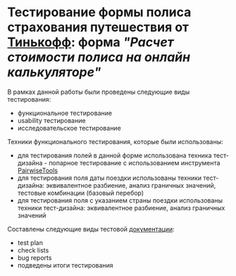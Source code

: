 # **Тестирование формы полиса страхования путешествия от [Тинькофф](https://www.tinkoff.ru/insurance/travel/): форма *"Расчет стоимости полиса на онлайн калькуляторе"***

В рамках данной работы были проведены следующие виды тестирования:
- функциональное тестирование
- usability тестирование
- исследовательское тестирование

Техники функционального тестирования, которые были использованы:
- для тестирования полей в данной форме использована техника тест-дизайна - попарное тестирование с использованием инструмента [PairwiseTools](https://pairwise.teremokgames.com)
- для тестирования поля даты поездки использованы техники тест-дизайна: эквивалентное разбиение, анализ граничных значений, тестовые комбинации (базовый перебор)
- для тестирования поля с указанием страны поездки использованы техники тест-дизайна: эквивалентное разбиение, анализ граничных значений

Составлены следующие виды тестовой [документации](https://github.com/YulyaGreshnova/TestingTinkoff/blob/main/Tinkoff_policyTravel.xlsx):
- test plan
- check lists
- bug reports
- подведены итоги тестирования
